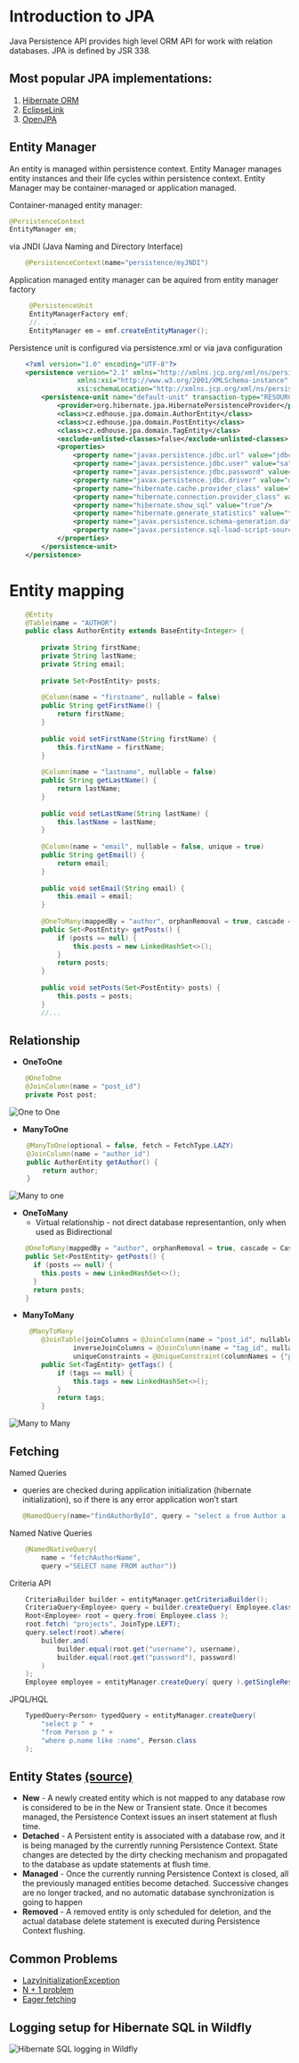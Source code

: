 # Introduction to JPA

Java Persistence API provides high level ORM API for work with relation databases. 
JPA is defined by JSR 338.

## Most popular JPA implementations:
1. [Hibernate ORM](http://docs.jboss.org/hibernate/orm/current/userguide/html_single/Hibernate_User_Guide.html)
2. [EclipseLink](http://www.eclipse.org/eclipselink/)
3. [OpenJPA](https://openjpa.apache.org)
## Entity Manager

An entity is managed within persistence context. Entity Manager manages entity instances and their life cycles within persistence context. Entity Manager may be container-managed or application managed.

Container-managed entity manager:
```java
@PersistenceContext
EntityManager em;
```

via JNDI (Java Naming and Directory Interface)

```java
    @PersistenceContext(name="persistence/myJNDI")
```

Application managed entity manager can be aquired from entity manager factory

```java
     @PersistenceUnit
     EntityManagerFactory emf;
     //. . .
     EntityManager em = emf.createEntityManager();
```
Persistence unit is configured via persistence.xml or via java configuration

```xml
    <?xml version="1.0" encoding="UTF-8"?>
    <persistence version="2.1" xmlns="http://xmlns.jcp.org/xml/ns/persistence" 
                 xmlns:xsi="http://www.w3.org/2001/XMLSchema-instance" 
                 xsi:schemaLocation="http://xmlns.jcp.org/xml/ns/persistence http://xmlns.jcp.org/xml/ns/persistence/persistence_2_1.xsd">
        <persistence-unit name="default-unit" transaction-type="RESOURCE_LOCAL">
            <provider>org.hibernate.jpa.HibernatePersistenceProvider</provider>
            <class>cz.edhouse.jpa.domain.AuthorEntity</class>
            <class>cz.edhouse.jpa.domain.PostEntity</class>
            <class>cz.edhouse.jpa.domain.TagEntity</class>
            <exclude-unlisted-classes>false</exclude-unlisted-classes>
            <properties>
                <property name="javax.persistence.jdbc.url" value="jdbc:h2:tcp://localhost/data/test"/>
                <property name="javax.persistence.jdbc.user" value="sa"/>
                <property name="javax.persistence.jdbc.password" value="sa"/>
                <property name="javax.persistence.jdbc.driver" value="org.h2.Driver"/>
                <property name="hibernate.cache.provider_class" value="org.hibernate.cache.NoCacheProvider"/>
                <property name="hibernate.connection.provider_class" value="com.zaxxer.hikari.hibernate.HikariConnectionProvider" />
                <property name="hibernate.show_sql" value="true"/>
                <property name="hibernate.generate_statistics" value="true" />
                <property name="javax.persistence.schema-generation.database.action" value="drop-and-create"/>
                <property name="javax.persistence.sql-load-script-source" value="META-INF/data-script.sql"/>
            </properties>
        </persistence-unit>
    </persistence>
```

# Entity mapping
```java
    @Entity
    @Table(name = "AUTHOR")
    public class AuthorEntity extends BaseEntity<Integer> {
        
        private String firstName;
        private String lastName;
        private String email;
        
        private Set<PostEntity> posts;
        
        @Column(name = "firstname", nullable = false)
        public String getFirstName() {
            return firstName;
        }
        
        public void setFirstName(String firstName) {
            this.firstName = firstName;
        }
        
        @Column(name = "lastname", nullable = false)
        public String getLastName() {
            return lastName;
        }
        
        public void setLastName(String lastName) {
            this.lastName = lastName;
        }
        
        @Column(name = "email", nullable = false, unique = true)
        public String getEmail() {
            return email;
        }
        
        public void setEmail(String email) {
            this.email = email;
        }
        
        @OneToMany(mappedBy = "author", orphanRemoval = true, cascade = CascadeType.ALL)
        public Set<PostEntity> getPosts() {
            if (posts == null) {
                this.posts = new LinkedHashSet<>();
            }
            return posts;
        }
        
        public void setPosts(Set<PostEntity> posts) {
            this.posts = posts;
        }
        //...
```

## Relationship
- **OneToOne**
```java
    @OneToOne
    @JoinColumn(name = "post_id") 
    private Post post;
```
![One to One](https://d2mxuefqeaa7sj.cloudfront.net/s_AAFA1154010905E0214500800EE045BAEFDCE24F0E41CB94D53696913E602C67_1476116955022_one_to_one.png)

- **ManyToOne**
   ```java
    @ManyToOne(optional = false, fetch = FetchType.LAZY)
    @JoinColumn(name = "author_id")
    public AuthorEntity getAuthor() {
        return author;
    }
    ```
![Many to one](https://d2mxuefqeaa7sj.cloudfront.net/s_AAFA1154010905E0214500800EE045BAEFDCE24F0E41CB94D53696913E602C67_1476117703936_many_to_one.png)

- **OneToMany**
  - Virtual relationship - not direct database representantion, only when used as Bidirectional

```java
    @OneToMany(mappedBy = "author", orphanRemoval = true, cascade = CascadeType.ALL)
    public Set<PostEntity> getPosts() {
      if (posts == null) {
        this.posts = new LinkedHashSet<>();
      }
      return posts;
    }
```
- **ManyToMany**

```java
     @ManyToMany
        @JoinTable(joinColumns = @JoinColumn(name = "post_id", nullable = false),
                inverseJoinColumns = @JoinColumn(name = "tag_id", nullable = false),
                uniqueConstraints = @UniqueConstraint(columnNames = {"post_id", "tag_id"}))
        public Set<TagEntity> getTags() {
            if (tags == null) {
                this.tags = new LinkedHashSet<>();
            }
            return tags;
        }
```
![Many to Many](https://d2mxuefqeaa7sj.cloudfront.net/s_AAFA1154010905E0214500800EE045BAEFDCE24F0E41CB94D53696913E602C67_1476117517693_many_to_many.png)

## Fetching

Named Queries

- queries are checked during application initialization (hibernate initialization), so if there is any error application won’t start
    ```java
    @NamedQuery(name="findAuthorById", query = "select a from Author a where id = :id")
    ```

Named Native Queries

```java 
    @NamedNativeQuery(
        name = "fetchAuthorName",
        query ="SELECT name FROM author"))
```

Criteria API
```java
    CriteriaBuilder builder = entityManager.getCriteriaBuilder();
    CriteriaQuery<Employee> query = builder.createQuery( Employee.class );
    Root<Employee> root = query.from( Employee.class );
    root.fetch( "projects", JoinType.LEFT);
    query.select(root).where(
        builder.and(
            builder.equal(root.get("username"), username),
            builder.equal(root.get("password"), password)
        )
    );
    Employee employee = entityManager.createQuery( query ).getSingleResult();
```
JPQL/HQL
```java
    TypedQuery<Person> typedQuery = entityManager.createQuery(
        "select p " +
        "from Person p " +
        "where p.name like :name", Person.class
    );
````

## Entity States [(source)]([https://leanpub.com/high-performance-java-persistence])
- **New** - A newly created entity which is not mapped to any database row is considered to be in the New or Transient state. Once it becomes managed, the Persistence Context issues an insert statement at flush time.
- **Detached** - A Persistent entity is associated with a database row, and it is being managed by the currently running Persistence Context. State changes are detected by the dirty checking mechanism and propagated to the database as update statements at flush time.
- **Managed** - Once the currently running Persistence Context is closed, all the previously managed entities become detached. Successive changes are no longer tracked, and no automatic database synchronization is going to happen
- **Removed** - A removed entity is only scheduled for deletion, and the actual database delete statement is executed during Persistence Context flushing.
## Common Problems
- [LazyInitializationException](https://vladmihalcea.com/2016/09/13/the-best-way-to-handle-the-lazyinitializationexception/)
- [N + 1 problem](https://vladmihalcea.com/2014/02/01/how-to-detect-the-n-plus-one-query-problem-during-testing/)
- [Eager fetching](http://stackoverflow.com/questions/28093246/what-is-the-occasion-to-use-eager-fetch-in-jpa#28099215) 


## Logging setup for Hibernate SQL in Wildfly
![Hibernate SQL logging in Wildfly](hibernate-logging-wildfly.gif)


